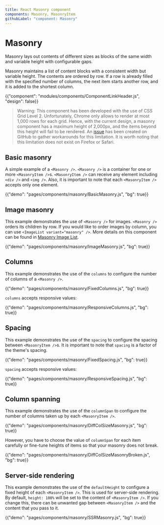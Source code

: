 ```yaml
---
title: React Masonry component
components: Masonry, MasonryItem
githubLabel: "component: Masonry"
---
```


# Masonry

<p class="description">Masonry lays out contents of different sizes as blocks of the same width and variable height with configurable gaps.</p>

Masonry maintains a list of content blocks with a consistent width but variable height.
The contents are ordered by row.
If a row is already filled with the specified number of columns, the next item starts another row, and it is added to the shortest column.

{{"component": "modules/components/ComponentLinkHeader.js", "design": false}}

> Warning: This component has been developed with the use of CSS Grid Level 2. Unfortunately, Chrome only allows to render at most 1,000 rows for each grid.
> Hence, with the current design, a masonry component has a maximum height of 2,000px, and the items beyond this height will fail to be rendered.
> An [issue](https://github.com/mui-org/material-ui/issues/27934) has been created on GitHub to gather workarounds for this limitation. It is worth noting that this limitation does not exist on Firefox or Safari.

## Basic masonry

A simple example of a `<Masonry />`. `<Masonry />` is a container for one or more `<MasonryItem />`s. `<MasonryItem />` can receive any element including `<div />` and `<img />`. Also, it is important to note that each `<MasonryItem />` accepts only one element.

{{"demo": "pages/components/masonry/BasicMasonry.js", "bg": true}}

## Image masonry

This example demonstrates the use of `<Masonry />` for images. `<Masonry />` orders its children by row.
If you would like to order images by column, you can use `<ImageList variant="masonry" />`. More details on this component can be found in [Masonry Image List](/components/image-list/#masonry-image-list).

{{"demo": "pages/components/masonry/ImageMasonry.js", "bg": true}}

## Columns

This example demonstrates the use of the `columns` to configure the number of columns of a `<Masonry />`.

{{"demo": "pages/components/masonry/FixedColumns.js", "bg": true}}

`columns` accepts responsive values:

{{"demo": "pages/components/masonry/ResponsiveColumns.js", "bg": true}}

## Spacing

This example demonstrates the use of the `spacing` to configure the spacing between `<MasonryItem />`s.
It is important to note that `spacing` is a factor of the theme's spacing.

{{"demo": "pages/components/masonry/FixedSpacing.js", "bg": true}}

`spacing` accepts responsive values:

{{"demo": "pages/components/masonry/ResponsiveSpacing.js", "bg": true}}

## Column spanning

This example demonstrates the use of the `columnSpan` to configure the number of columns taken up by each `<MasonryItem />`.

{{"demo": "pages/components/masonry/DiffColSizeMasonry.js", "bg": true}}

However, you have to choose the value of `columnSpan` for each item carefully or fine-tune heights of items so that your masonry does not break.

{{"demo": "pages/components/masonry/DiffColSizeMasonryBroken.js", "bg": true}}

## Server-side rendering

This example demonstrates the use of the `defaultHeight` to configure a fixed height of each `<MasonryItem />`. This is used for server-side rendering.
By default, `height: 100%` will be set to the content of `<MasonryItem />`. If you change this, there can be unwanted gap between `<MasonryItem />` and the content that you pass to it.

{{"demo": "pages/components/masonry/SSRMasonry.js", "bg": true}}
